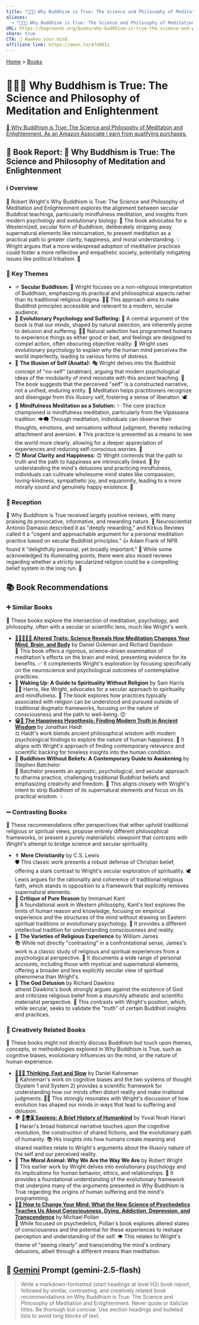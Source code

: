 ```yaml
---
title: "🧘🧠✅ Why Buddhism is True: The Science and Philosophy of Meditation and Enlightenment"
aliases:
  - "🧘🧠✅ Why Buddhism is True: The Science and Philosophy of Meditation and Enlightenment"
URL: https://bagrounds.org/books/why-buddhism-is-true-the-science-and-philosophy-of-meditation-and-enlightenment
share: true
CTA: 🧘 Awaken your mind.
affiliate link: https://amzn.to/47eR6Ii
---
```

[Home](../index.md) > [Books](./index.md)  
# 🧘🧠✅ Why Buddhism is True: The Science and Philosophy of Meditation and Enlightenment  
[🛒 Why Buddhism is True: The Science and Philosophy of Meditation and Enlightenment. As an Amazon Associate I earn from qualifying purchases.](https://amzn.to/47eR6Ii)  
  
## 📖 Book Report: 🧘 Why Buddhism is True: The Science and Philosophy of Meditation and Enlightenment  
  
### ℹ️ Overview  
  
🧘 Robert Wright's Why Buddhism is True: The Science and Philosophy of Meditation and Enlightenment explores the alignment between secular Buddhist teachings, particularly mindfulness meditation, and insights from modern psychology and evolutionary biology. 🧠 The book advocates for a Westernized, secular form of Buddhism, deliberately stripping away supernatural elements like reincarnation, to present meditation as a practical path to greater clarity, happiness, and moral understanding. 💡 Wright argues that a more widespread adoption of meditative practices could foster a more reflective and empathetic society, potentially mitigating issues like political tribalism. 🤝  
  
### 🔑 Key Themes  
  
* ⚛️ **Secular Buddhism:** 🧘 Wright focuses on a non-religious interpretation of Buddhism, emphasizing its practical and philosophical aspects rather than its traditional religious dogma. 👨‍🎓 This approach aims to make Buddhist principles accessible and relevant to a modern, secular audience.  
* 🧬 **Evolutionary Psychology and Suffering:** 🤕 A central argument of the book is that our minds, shaped by natural selection, are inherently prone to delusion and suffering. 😵‍💫 Natural selection has programmed humans to experience things as either good or bad, and feelings are designed to compel action, often obscuring objective reality. 🧐 Wright uses evolutionary psychology to explain why the human mind perceives the world imperfectly, leading to various forms of distress.  
* 👤 **The Illusion of Self (Anatta):** 🎭 Wright delves into the Buddhist concept of "no-self" (anatman), arguing that modern psychological ideas of the modularity of mind resonate with this ancient teaching. 🧩 The book suggests that the perceived "self" is a constructed narrative, not a unified, enduring entity. 🧘 Meditation helps practitioners recognize and disengage from this illusory self, fostering a sense of liberation. 🕊️  
* 🧘 **Mindfulness Meditation as a Solution:** ✨ The core practice championed is mindfulness meditation, particularly from the Vipassana tradition. 👁️‍🗨️ Through meditation, individuals can observe their thoughts, emotions, and sensations without judgment, thereby reducing attachment and aversion. ⬇️ This practice is presented as a means to see the world more clearly, allowing for a deeper appreciation of experiences and reducing self-conscious worries. 🙏  
* 😇 **Moral Clarity and Happiness:** 😊 Wright contends that the path to truth and the path to happiness are intrinsically linked. 🔗 By understanding the mind's delusions and practicing mindfulness, individuals can cultivate wholesome mind states like compassion, loving-kindness, sympathetic joy, and equanimity, leading to a more morally sound and genuinely happy existence. 🌟  
  
### 📢 Reception  
  
🙌 Why Buddhism is True received largely positive reviews, with many praising its provocative, informative, and rewarding nature. 🎉 Neuroscientist Antonio Damasio described it as "deeply rewarding," and Kirkus Reviews called it a "cogent and approachable argument for a personal meditation practice based on secular Buddhist principles." 👍 Adam Frank of NPR found it "delightfully personal, yet broadly important." 🤔 While some acknowledged its illuminating points, there were also mixed reviews regarding whether a strictly secularized religion could be a compelling belief system in the long run. 🤷  
  
## 📚 Book Recommendations  
  
### ➕ Similar Books  
  
📖 These books explore the intersection of meditation, psychology, and philosophy, often with a secular or scientific lens, much like Wright's work.  
  
* **[🔬🧘🏼‍♀️🧠 Altered Traits: Science Reveals How Meditation Changes Your Mind, Brain, and Body](./altered-traits-science-reveals-how-meditation-changes-your-mind-brain-and-body.md)** by Daniel Goleman and Richard Davidson  
    🔬 This book offers a rigorous, science-driven examination of meditation's effects on the brain and mind, presenting evidence for its benefits. ✅ It complements Wright's exploration by focusing specifically on the neuroscience and psychological outcomes of contemplative practices.  
* 🌌 **Waking Up: A Guide to Spirituality Without Religion** by Sam Harris  
    🧑‍⚕️ Harris, like Wright, advocates for a secular approach to spirituality and mindfulness. 🙏 The book explores how practices typically associated with religion can be understood and pursued outside of traditional dogmatic frameworks, focusing on the nature of consciousness and the path to well-being. 😊  
* **[😀📜 The Happiness Hypothesis: Finding Modern Truth in Ancient Wisdom](./the-happiness-hypothesis-finding-modern-truth-in-ancient-wisdom.md)** by Jonathan Haidt  
    ⚖️ Haidt's work blends ancient philosophical wisdom with modern psychological findings to explore the nature of human happiness. 🙂 It aligns with Wright's approach of finding contemporary relevance and scientific backing for timeless insights into the human condition.  
* 🙅 **Buddhism Without Beliefs: A Contemporary Guide to Awakening** by Stephen Batchelor  
    🧘 Batchelor presents an agnostic, psychological, and secular approach to dharma practice, challenging traditional Buddhist beliefs and emphasizing creativity and freedom. 🎨 This aligns closely with Wright's intent to strip Buddhism of its supernatural elements and focus on its practical wisdom. 💡  
  
### ➖ Contrasting Books  
  
📖 These recommendations offer perspectives that either uphold traditional religious or spiritual views, propose entirely different philosophical frameworks, or present a purely materialistic viewpoint that contrasts with Wright's attempt to bridge science and secular spirituality.  
  
* ✝️ **Mere Christianity** by C.S. Lewis  
    🛡️ This classic work presents a robust defense of Christian belief, offering a stark contrast to Wright's secular exploration of spirituality. 🕊️ Lewis argues for the rationality and coherence of traditional religious faith, which stands in opposition to a framework that explicitly removes supernatural elements.  
* 🤔 **Critique of Pure Reason** by Immanuel Kant  
    📜 A foundational work in Western philosophy, Kant's text explores the limits of human reason and knowledge, focusing on empirical experience and the structures of the mind without drawing on Eastern spiritual traditions or evolutionary psychology. 🧠 It provides a different intellectual tradition for understanding consciousness and reality.  
* 🙏 **The Varieties of Religious Experience** by William James  
    📚 While not directly "contrasting" in a confrontational sense, James's work is a classic study of religious and spiritual experiences from a psychological perspective. 📝 It documents a wide range of personal accounts, including those with mystical and supernatural elements, offering a broader and less explicitly secular view of spiritual phenomena than Wright's.  
* 👿 **The God Delusion** by Richard Dawkins  
    atheist Dawkins's book strongly argues against the existence of God and criticizes religious belief from a staunchly atheistic and scientific materialist perspective. 🧪 This contrasts with Wright's position, which, while secular, seeks to validate the "truth" of certain Buddhist insights and practices.  
  
### 🎨 Creatively Related Books  
  
📖 These books might not directly discuss Buddhism but touch upon themes, concepts, or methodologies explored in Why Buddhism is True, such as cognitive biases, evolutionary influences on the mind, or the nature of human experience.  
  
* **[🤔🐇🐢 Thinking, Fast and Slow](./thinking-fast-and-slow.md)** by Daniel Kahneman  
    🧠 Kahneman's work on cognitive biases and the two systems of thought (System 1 and System 2) provides a scientific framework for understanding how our minds often distort reality and make irrational judgments. 😵‍💫 This strongly resonates with Wright's discussion of how evolution has shaped our minds in ways that lead to suffering and delusion.  
* 🌍 **[📜🌍⏳ Sapiens: A Brief History of Humankind](./sapiens-a-brief-history-of-humankind.md)** by Yuval Noah Harari  
    🚶 Harari's broad historical narrative touches upon the cognitive revolution, the construction of shared fictions, and the evolutionary path of humanity. 📚 His insights into how humans create meaning and shared realities relate to Wright's arguments about the illusory nature of the self and our perceived reality.  
* 🐒 **The Moral Animal: Why We Are the Way We Are** by Robert Wright  
    🧬 This earlier work by Wright delves into evolutionary psychology and its implications for human behavior, ethics, and relationships. 🤝 It provides a foundational understanding of the evolutionary framework that underpins many of the arguments presented in Why Buddhism is True regarding the origins of human suffering and the mind's programming.  
* **[🧠🍄 How to Change Your Mind: What the New Science of Psychedelics Teaches Us About Consciousness, Dying, Addiction, Depression, and Transcendence](./how-to-change-your-mind-what-the-new-science-of-psychedelics-teaches-us-about-consciousness-dying-addiction-depression-and-transcendence.md)** by Michael Pollan  
    🤯 While focused on psychedelics, Pollan's book explores altered states of consciousness and the potential for these experiences to reshape perception and understanding of the self. 👁️ This relates to Wright's theme of "seeing clearly" and transcending the mind's ordinary delusions, albeit through a different means than meditation.  
  
## 💬 [Gemini](https://gemini.google.com) Prompt (gemini-2.5-flash)  
> Write a markdown-formatted (start headings at level H2) book report, followed by similar, contrasting, and creatively related book recommendations on Why Buddhism is True: The Science and Philosophy of Meditation and Enlightenment. Never quote or italicize titles. Be thorough but concise. Use section headings and bulleted lists to avoid long blocks of text.